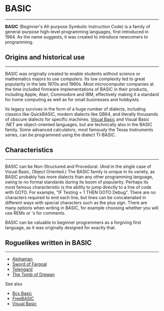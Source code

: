 # BASIC

---

**BASIC** (Beginner's All-purpose Symbolic Instruction Code) is a family of general-purpose high-level programming languages, first introduced in 1964. As the name suggests, it was created to introduce newcomers to programming.  

## Origins and historical use

---

BASIC was originally created to enable students without science or mathematics majors to use computers. Its low complexity led to great popularity in the late 1970s and 1980s. Most microcomputer companies at the time included firmware implementations of BASIC in their products, including Apple, Atari, Commodore and IBM, effectively making it a standard for home computing as well as for small businesses and hobbyists.  

Its legacy survives in the form of a huge number of dialects, including classics like QuickBASIC, modern dialects like QB64, and literally thousands of obscure dialects for specific machines. [Visual Basic](../../visual_basic.md) and Visual Basic .NET are object-oriented languages, but are technically also in the BASIC family. Some advanced calculators, most famously the Texas Instruments series, can be programmed using the dialect TI-BASIC.  

## Characteristics

---

BASIC can be Non-Structured and Procedural. (And in the single case of Visual Basic, Object Oriented.) The BASIC family is unique in its variety, as BASIC probably has more dialects than any other programming language, owing to no formal standards during its boom of popularity. Perhaps its most famous characteristic is the ability to jump directly to a line of code with GOTO. For example, "IF Testing = 1 THEN GOTO Debug". There are no characters required to end each line, but lines can be concatenated in different ways with special characters such as the plus sign. There are many options when writing in BASIC, for example choosing whether you will use REMs or 's for comments.  

BASIC can be valuable to beginner programmers as a forgiving first language, as it was originally designed for exactly that.  

## Roguelikes written in BASIC

---

* [Alphaman](../../../game/alphaman.md)
* [Sword of Fargoal](../../../game/sword_of_fargoal.md)
* [Telengard](../../../game/telengard.md)
* [The Tomb of Drewan](../../../game/the_tomb_of_drewan.md)

See also

* [Bcx Basic](../../bcx_basic.md)
* [FreeBASIC](freebasic.md)
* [Visual Basic](../../visual_basic.md)  

